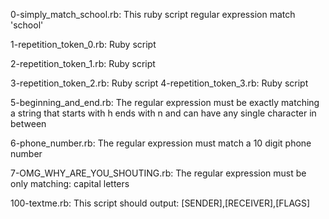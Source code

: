 0-simply_match_school.rb: This ruby script regular expression match 'school'

1-repetition_token_0.rb: Ruby script

2-repetition_token_1.rb: Ruby script

3-repetition_token_2.rb: Ruby script
4-repetition_token_3.rb: Ruby script

5-beginning_and_end.rb: The regular expression must be exactly matching a string that starts with h ends with n and can have any single character in between

6-phone_number.rb: The regular expression must match a 10 digit phone number

7-OMG_WHY_ARE_YOU_SHOUTING.rb: The regular expression must be only matching: capital letters

100-textme.rb: This script should output: [SENDER],[RECEIVER],[FLAGS]
